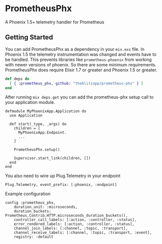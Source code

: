 # PrometheusPhx

A Phoenix 1.5+ telemetry handler for Prometheus

## Getting Started

You can add PrometheusPhx as a dependency in your `mix.exs` file. In Phoenix 1.5 the telemetry instrumentation was changed and events have to be handled. This prevents libraries like `prometheus-phoenix` from working with newer versions of phoenix. So there are some minimum requirements. PrometheusPhx does require Elixir 1.7 or greater and Phoenix 1.5 or greater. 

```elixir
def deps do
  [ { :prometheus_phx, github: "theblitzapp/prometheus-phx" } ]
end
```

After running `mix deps.get` you can add the prometheus-phx setup call to your application module.

```
defmodule MyPhoenixApp.Application do
  use Application

  def start(_type, _args) do
    children = [
      MyPhoenixApp.Endpoint.
      ...
    ]

    PrometheusPhx.setup()

    Supervisor.start_link(children, [])
  end
end

```

You also need to wire up Plug.Telemetry in your endpoint
```
Plug.Telemetry, event_prefix: [:phoenix, :endpoint]
```

Example configuration
```
config :prometheus_phx,
    duration_unit: :microseconds,
    duration_buckets: Prometheus.Contrib.HTTP.microseconds_duration_buckets(),
    controller_call_labels: [:action, :controller, :status],
    error_rendered_labels: [:action, :controller, :status],
    channel_join_labels: [:channel, :topic, :transport],
    channel_receive_labels: [:channel, :topic, :transport, :event],
    registry: :default
```    